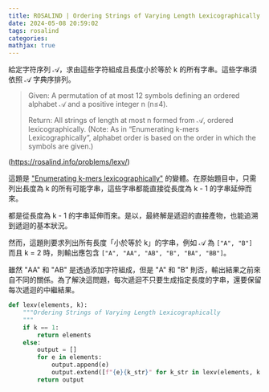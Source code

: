 ```yaml
---
title: ROSALIND | Ordering Strings of Varying Length Lexicographically (LEXV)
date: 2024-05-08 20:59:02
tags: rosalind
categories:
mathjax: true
---
```


給定字符序列 $\mathscr{A}$，求由這些字符組成且長度小於等於 k 的所有字串。這些字串須依照 $\mathscr{A}$ 字典序排列。

> Given: A permutation of at most 12 symbols defining an ordered alphabet $\mathscr{A}$ and a positive integer n (n≤4).
>
> Return: All strings of length at most n formed from $\mathscr{A}$, ordered lexicographically. (Note: As in “Enumerating k-mers Lexicographically”, alphabet order is based on the order in which the symbols are given.)

(https://rosalind.info/problems/lexv/)

<!--more-->

這題是 ["Enumerating k-mers lexicographically"](https://5uperb0y.com/enumerating-k-mers-lexicographically/) 的變體。在原始題目中，只需列出長度為 k 的所有可能字串，這些字串都能直接從長度為 k - 1 的字串延伸而來。

都是從長度為 k - 1 的字串延伸而來。是以，最終解是遞迴的直接產物，也能追溯到遞迴的基本狀況。

然而，這題則要求列出所有長度「小於等於 k」的字串，例如 $\mathscr{A}$ 為 `["A", "B"]` 而且 k = 2 時，則輸出應包含 `["A", "AA", "AB", "B", "BA", "BB"]`。

雖然 "AA" 和 "AB" 是透過添加字符組成，但是 "A" 和 "B" 則否，輸出結果之前來自不同的關係。為了解決這問題，每次遞迴不只要生成指定長度的字串，還要保留每次遞迴的中繼結果。

```python
def lexv(elements, k):
    """Ordering Strings of Varying Length Lexicographically
    """
    if k == 1:
        return elements
    else:
        output = []
        for e in elements:
            output.append(e)
            output.extend([f"{e}{k_str}" for k_str in lexv(elements, k - 1) ])
        return output
```
